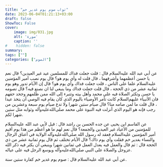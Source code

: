 ```yaml
---
title: "ثواب صوم يوم غدير خم"
date: 2023-06-04T01:21:13+03:00
draft: false
ShowToc: False
cover:
    image: img/031.jpg
    alt: 'صورة'
    caption: ''
#    hidden: false
summary: 
tags: [""]
categories: ["الصوم"]
---
```

عن أبي عبد الله عليه‌السلام
قال : قلت جعلت فداك للمسلمين عيد غير العيدين؟ قال نعم يا حسن
أعظمهما وأشرفهما ، قال قلت له وأي يوم هو؟ قال يوم نصب أمير المؤمنين عليه‌السلام
علما على الناس ، قلت جعلت فداك وأي يوم هو؟ قال إن الأيام تدور
وهو يوم ثمانية عشر من ذي الحجة ، قال قلت جعلت فداك وما ينبغي
لنا ان نصنع فيه؟ قال تصومه يا حسن وتكثر الصلاة فيه على محمد وأهل
بيته وتتبرء إلى الله ممن ظلمهم وجحد حقهم فان الأنبياء عليهم‌السلام
كانت تأمر الأوصياء باليوم الذي كان يقام فيه الوصي أن يتخذ عيدا ،
قال قلت ما لمن صامه منا؟ قال صيام ستين شهرا ولا تدع صيام يوم سبعة
وعشرين من رجب فإنه هو اليوم الذي أنزلت فيه النبوة على محمد صلى‌الله‌عليه‌وآله
وثوابه مثل ستين شهرا لكم.

عن القاسم
ابن يحيى عن جده الحسن بن راشد قال : قيل لأبي عبد الله عليه‌السلام للمؤمنين
من الأعياد غير العيدين والجمعة؟ قال نعم لهم ما هو أعظم من هذا يوم
أقيم أمير المؤمنين عليه‌السلام فعقد له رسول الله صلى‌الله‌عليه‌وآله الولاية في أعناق الرجال
والنساء بغدير خم فقلت وأي يوم ذاك؟ قال الأيام تختلف ثم قال يوم
ثمانية عشر من ذي الحجة قال : ثم قال والعمل فيه يعدل العمل في
ثمانين شهرا وينبغي أن يكثر فيه ذكر الله عزوجل والصلاة على النبي صلى‌الله‌عليه‌وآله
ويوسع الرجل فيه على عياله.

عن أبي
عبد الله عليه‌السلام قال : صوم يوم غدير خم كفارة ستين سنة.
